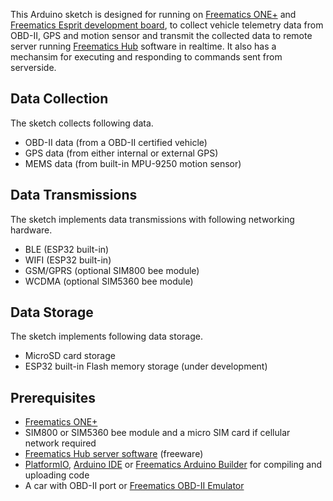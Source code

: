 This Arduino sketch is designed for running on [Freematics ONE+](https://freematics.com/products/freematics-one-plus/) and [Freematics Esprit development board](https://freematics.com/products/freematics-esprit-obd-kit/), to collect vehicle telemetry data from OBD-II, GPS and motion sensor and transmit the collected data to remote server running [Freematics Hub](https://freematics.com/hub) software in realtime. It also has a mechansim for executing and responding to commands sent from serverside.

Data Collection
---------------

The sketch collects following data.

* OBD-II data (from a OBD-II certified vehicle)
* GPS data (from either internal or external GPS)
* MEMS data (from built-in MPU-9250 motion sensor)

Data Transmissions
------------------

The sketch implements data transmissions with following networking hardware.

* BLE (ESP32 built-in)
* WIFI (ESP32 built-in)
* GSM/GPRS (optional SIM800 bee module)
* WCDMA (optional SIM5360 bee module)

Data Storage
------------

The sketch implements following data storage.

* MicroSD card storage
* ESP32 built-in Flash memory storage (under development)

Prerequisites
-------------

* [Freematics ONE+](https://freematics.com/products/freematics-one-plus/)
* SIM800 or SIM5360 bee module and a micro SIM card if cellular network required
* [Freematics Hub server software](https://freematics.com/hub) (freeware)
* [PlatformIO](http://platformio.org/), [Arduino IDE](https://github.com/espressif/arduino-esp32#installation-instructions) or [Freematics Arduino Builder](https://freematics.com/software/arduino-builder) for compiling and uploading code
* A car with OBD-II port or [Freematics OBD-II Emulator](https://freematics.com/products/freematics-obd-emulator-mk2/)
